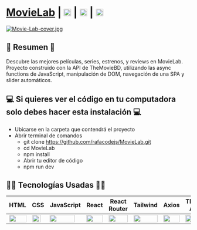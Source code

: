 # [MovieLab](https://themovielab.netlify.app/) | [<img src="https://i.postimg.cc/5NBMxTJX/github.png" alt="GitHub" height="20px"/>](https://github.com/rafacodejs) | [<img src="https://i.postimg.cc/J7BLFtdc/linkedin.png" alt="Linkedin" height="20px"/>](https://www.linkedin.com/in/rafacodejs/) | [<img src="https://i.postimg.cc/65TVxg9t/world-globe.png" alt="Portafolio Web" height="20px"/>](https://rafaelmalpica.netlify.app/)

[![Movie-Lab-cover.jpg](https://i.postimg.cc/tC9S126x/Movie-Lab-cover.jpg)](https://themovielab.netlify.app/)

## 📜 Resumen 📜

Descubre las mejores películas, series, estrenos, y reviews en MovieLab. Proyecto construido con la API de TheMovieBD, utilizando las async functions de JavaScript, manipulación de DOM, navegación de una SPA y slider automáticos.

## 💻 Si quieres ver el código en tu computadora solo debes hacer esta instalación 💻

- Ubicarse en la carpeta que contendrá el proyecto
- Abrir terminal de comandos
  - git clone https://github.com/rafacodejs/MovieLab.git
  - cd MovieLab
  - npm install
  - Abrir tu editor de código
  - npm run dev

## 👨‍💻 Tecnologías Usadas 👨‍💻

<table>
  <thead>
    <tr>
      <th>HTML</th>
      <th>CSS</th>
      <th>JavaScript</th>
      <th>React</th>
      <th>React Router</th>
      <th>Tailwind</th>
      <th>Axios</th>
      <th>TMDB API</th>
    </tr>
  </thead>
  <tbody>
    <tr>
      <td>
        <img src="https://i.postimg.cc/rF6WrLjr/html.png" width="100%" />
      </td>
      <td>
        <img src="https://i.postimg.cc/mgSDG9F2/css.png" width="85%" />
      </td>
      <td>
        <img
          src="https://upload.wikimedia.org/wikipedia/commons/thumb/9/99/Unofficial_JavaScript_logo_2.svg/300px-Unofficial_JavaScript_logo_2.svg.png" width="90%"  />
      </td>
      <td>
        <img
          src="https://cdn4.iconfinder.com/data/icons/logos-3/600/React.js_logo-512.png" width="100%" />
      </td>
    <td>
        <img
          src="https://seeklogo.com/images/R/react-router-logo-AB5BFB638F-seeklogo.com.png" width="100%" />
      </td>
      <td>
        <img src="https://upload.wikimedia.org/wikipedia/commons/thumb/d/d5/Tailwind_CSS_Logo.svg/400px-Tailwind_CSS_Logo.svg.png" width="100%" />
      </td>
       <td>
        <img
          src="https://upload.wikimedia.org/wikipedia/commons/thumb/d/d1/Axios_%28computer_library%29_logo.svg/600px-Axios_%28computer_library%29_logo.svg.png" width="100%" />
      </td>
       <td>
        <img
          src="https://i.postimg.cc/t47v8MVW/1280px-Tmdb-new-logo-svg.png" width="100%" />
      </td>
    </tr>
  </tbody>
</table>
